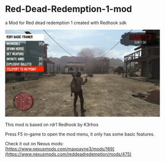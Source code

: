 # Red-Dead-Redemption-1-mod
a Mod for Red dead redemption 1 created with Redhook sdk

![RDR1_ModPic](https://github.com/RXDG14/RDR1-Basic-Trainer-Mod/blob/main/RDR1_BasicTrainerPic.png)

This mod is based on rdr1 Redhook by K3rhos

Press F5 in-game to open the mod menu, it only has some basic features.

Check it out on Nexus mods: [https://www.nexusmods.com/maxpayne3/mods/169](https://www.nexusmods.com/reddeadredemption/mods/475)
